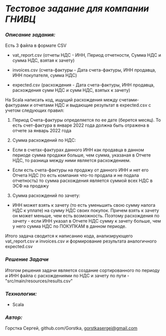 # _Тестовое задание для компании ГНИВЦ_

### _Описание задания:_

Есть 3 файла в формате CSV

- vat_report.csv (отчеты НДС - ИНН, Период отчетности, Сумма НДС и сумма НДС, взятая к зачету)

- invoices.csv (счета-фактуры - Дата счета-фактуры, ИНН продавца, ИНН покупателя, сумма НДС)

- expected.csv (расхождения - Дата счета-фактуры, ИНН продавца, расхождения сумм НДС и сумм НДС, взятых к зачету)


На Scala написать код, ищущий расхождения между счетами-фактурами и отчетами НДС и выдающие результат в expected.csv с учетом следующих правил:

1) Период Счета-фактуры определяется по ее дате (берется месяц). То есть счет-фактура в январе 2022 года должна быть отражена в отчете за январь 2022 года


2) Сумма расхождений по НДС:

 - Если в счетах-фактурах данного ИНН как продавца в данном периоде сумма продажи больше, чем сумма, указаная в Отчете НДС, то разница между ними является расхождением.

 - Если есть счета-фактуры на продажу от данного ИНН и нет его Отчета НДС (то есть компания что-то продала и не подала отчетность) то сумма расхождения является суммой всех НДС в ЭСФ на продажу

3) Сумма расхождений по зачету:

 -  ИНН может взять к зачету (то есть уменьшить свою сумму налога НДС к уплате)  на сумму НДС своих покупок. Причем взять к зачету он может меньше, чем есть возможность. Поэтому расхождения по зачету - если ИНН указал в Отчете НДС сумму к зачету больше, чем у него сумма НДС по ПОКУПКАМ в данном периоде.

Итого задача сводится к написанию кода, анализирующего vat_report.csv и invoices.csv и формирование результата аналогичного expected.csv

### _Решение Задачи_

Итогом решения задачи является создание сортированного по периоду и ИНН файла с расхождениями по НДС и зачету по пути - "src/main/resources/results.csv"

### _Технологии:_

- Scala

### _Автор:_

Горстка Сергей, github.com/Gorstka, gorstkasergei@gmail.com 
